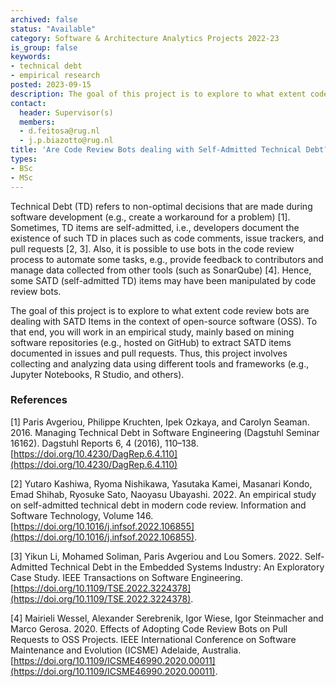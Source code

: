 ```yaml
---
archived: false
status: "Available"
category: Software & Architecture Analytics Projects 2022-23
is_group: false
keywords:
- technical debt
- empirical research
posted: 2023-09-15
description: The goal of this project is to explore to what extent code review bots are dealing with self-admitted technical debt in the context of open-source software (OSS).
contact:
  header: Supervisor(s)
  members:
  - d.feitosa@rug.nl
  - j.p.biazotto@rug.nl
title: 'Are Code Review Bots dealing with Self-Admitted Technical Debt?'
types:
- BSc 
- MSc
---
```


Technical Debt (TD) refers to non-optimal decisions that are made during software development (e.g., create a workaround for a problem) [1]. Sometimes, TD items are self-admitted, i.e., developers document the existence of such TD in places such as code comments, issue trackers, and pull requests [2, 3]. Also, it is possible to use bots in the code review process to automate some tasks, e.g., provide feedback to contributors and manage data collected from other tools (such as SonarQube) [4]. Hence, some SATD (self-admitted TD) items may have been manipulated by code review bots.

The goal of this project is to explore to what extent code review bots are dealing with SATD Items in the context of open-source software (OSS). To that end, you will work in an empirical study, mainly based on mining software repositories (e.g., hosted on GitHub) to extract SATD items documented in issues and pull requests. Thus, this project involves collecting and analyzing data using different tools and frameworks (e.g., Jupyter Notebooks, R Studio, and others).

### References

[1] Paris Avgeriou, Philippe Kruchten, Ipek Ozkaya, and Carolyn Seaman. 2016. Managing Technical Debt in Software Engineering (Dagstuhl Seminar 16162). Dagstuhl Reports 6, 4 (2016), 110–138. [https://doi.org/10.4230/DagRep.6.4.110](https://doi.org/10.4230/DagRep.6.4.110)

[2] Yutaro Kashiwa, Ryoma Nishikawa, Yasutaka Kamei, Masanari Kondo, Emad Shihab, Ryosuke Sato, Naoyasu Ubayashi. 2022. An empirical study on self-admitted technical debt in modern code review. Information and Software Technology, Volume 146.  [https://doi.org/10.1016/j.infsof.2022.106855](https://doi.org/10.1016/j.infsof.2022.106855).

[3] Yikun Li, Mohamed Soliman, Paris Avgeriou and Lou Somers. 2022. Self-Admitted Technical Debt in the Embedded Systems Industry: An Exploratory Case Study. IEEE Transactions on Software Engineering. [https://doi.org/10.1109/TSE.2022.3224378](https://doi.org/10.1109/TSE.2022.3224378).

[4] Mairieli Wessel, Alexander Serebrenik, Igor Wiese, Igor Steinmacher and Marco Gerosa. 2020. Effects of Adopting Code Review Bots on Pull Requests to OSS Projects. IEEE International Conference on Software Maintenance and Evolution (ICSME) Adelaide, Australia. [https://doi.org/10.1109/ICSME46990.2020.00011](https://doi.org/10.1109/ICSME46990.2020.00011). 

